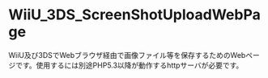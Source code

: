 # WiiU_3DS_ScreenShotUploadWebPage
WiiU及び3DSでWebブラウザ経由で画像ファイル等を保存するためのWebページです。使用するには別途PHP5.3以降が動作するhttpサーバが必要です。
